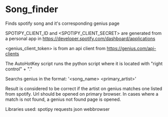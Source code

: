 # Song_finder
Finds spotify song and it's corresponding genius page

<span>SPOTIPY_CLIENT_ID</span>  and <SPOTIPY_CLIENT_SECRET> are generated from a personal app in https://developer.spotify.com/dashboard/applications 

<genius_client_token> is from an api client from https://genius.com/api-clients

The AutoHotKey script runs the python script where it is located with "right control" + "."

Searchs genius in the format: '<song_name> <primary_artist>'

Result is considered to be correct if the artist on genius matches one listed from spotify.
Url should be opened on primary browser.
In cases where a match is not found, a genius not found page is opened.

Libraries used:
spotipy
requests
json
webbrowser
